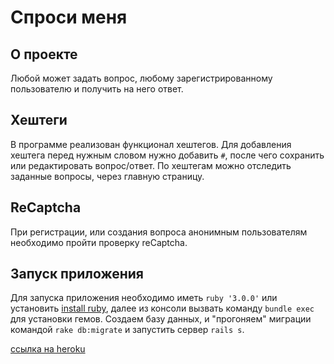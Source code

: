 
# Спроси меня

## О проекте
Любой может задать вопрос, любому зарегистрированному пользователю и получить на него ответ.

## Хештеги
В программе реализован функционал хештегов. Для добавления хештега перед нужным словом нужно добавить ```#```, после чего сохранить или редактировать вопрос/ответ. По хештегам можно отследить заданные вопросы, через главную страницу.

## ReCaptcha
При регистрации, или создания вопроса анонимным пользователям необходимо пройти проверку reCaptcha.

## Запуск приложения
Для запуска приложения необходимо иметь ```ruby '3.0.0'``` или установить [install ruby](https://www.ruby-lang.org/ru/documentation/installation/), далее из консоли вызвать команду ```bundle exec``` для установки гемов. Создаем базу данных, и "прогоняем" миграции командой ```rake db:migrate``` и запустить сервер ```rails s```.

[ссылка на heroku](https://mymegaask.herokuapp.com/)
